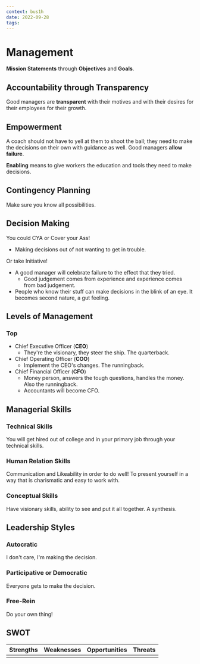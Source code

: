 ```yaml
---
context: bus1h
date: 2022-09-28
tags:
---
```

# Management

**Mission Statements** through **Objectives** and **Goals**.

## Accountability through Transparency

Good managers are **transparent** with their motives and with their desires for their employees for their growth.

## Empowerment

A coach should not have to yell at them to shoot the ball; they need to make the decisions on their own with guidance as well. Good managers **allow failure**.

**Enabling** means to give workers the education and tools they need to make decisions.

## Contingency Planning

Make sure you know all possibilities.

## Decision Making

You could CYA or Cover your Ass!
- Making decisions out of not wanting to get in trouble.

Or take Initiative!
- A good manager will celebrate failure to the effect that they tried.
	- Good judgement comes from experience and experience comes from bad judgement.
- People who know their stuff can make decisions in the blink of an eye. It becomes second nature, a gut feeling.

## Levels of Management

### Top
- Chief Executive Officer (**CEO**)
	- They're the visionary, they steer the ship. The quarterback.
- Chief Operating Officer (**COO**)
	- Implement the CEO's changes. The runningback.
- Chief Financial Officer (**CFO**)
	- Money person, answers the tough questions, handles the money. Also the runningback.
	- Accountants will become CFO.

## Managerial Skills

### Technical Skills
You will get hired out of college and in your primary job through your technical skills.

### Human Relation Skills
Communication and Likeability in order to do well! To present yourself in a way that is charismatic and easy to work with.

### Conceptual Skills
Have visionary skills, ability to see and put it all together. A synthesis.

## Leadership Styles

### Autocratic
I don't care, I'm making the decision.

### Participative or Democratic
Everyone gets to make the decision.

### Free-Rein
Do your own thing!

## SWOT

| Strengths | Weaknesses | Opportunities | Threats |
| --------- | ---------- | ------------- | ------- |
|           |            |               |         |
